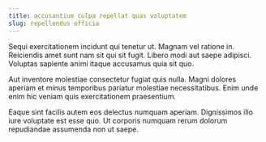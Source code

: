 ```yaml
---
title: accusantium culpa repellat quas voluptatem
slug: repellendus officia
---
```


Sequi exercitationem incidunt qui tenetur ut. Magnam vel ratione in. Reiciendis amet sunt nam sit qui sit fugit. Libero modi aut saepe adipisci. Voluptas sapiente animi itaque accusamus quia sit quo.

Aut inventore molestiae consectetur fugiat quis nulla. Magni dolores aperiam et minus temporibus pariatur molestiae necessitatibus. Enim unde enim hic veniam quis exercitationem praesentium.

Eaque sint facilis autem eos delectus numquam aperiam. Dignissimos illo iure voluptate est esse quo. Ut corporis numquam rerum dolorum repudiandae assumenda non ut saepe.
